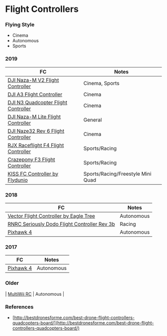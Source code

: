 
# Flight Controllers

### Flying Style

- Cinema
- Autonomous
- Sports

### 2019

| FC | Notes |
| - | - |
| [DJI Naza-M V2 Flight Controller](http://amzn.to/2eE8Moe) | Cinema, Sports |
| [DJI A3 Flight Controller](https://amzn.to/2BEJ4Lu) | Cinema |
| [DJI N3 Quadcopter Flight Controller](https://amzn.to/2w66WCC) | Cinema |
| [DJI Naza-M Lite Flight Controller](http://amzn.to/2umAoSV) | General |
| [DJI Naze32 Rev 6 Flight Controller](http://amzn.to/2eEdNgC) | Cinema |
| [RJX Raceflight F4 Flight Controller](http://amzn.to/2vwpGcA) | Sports/Racing |
| [Crazepony F3 Flight Controller](http://amzn.to/2gSZTbp) | Sports/Racing|
| [KISS FC Controller by Flydunio](http://amzn.to/2gT2XUN) | Sports/Racing/Freestyle Mini Quad |

### 2018

| FC | Notes |
| - | - |
| [Vector Flight Controller by Eagle Tree](https://www.amazon.com/Vector-Flight-Controller-Deans-Connectors/dp/B00NU8CTEY?tag=skilledflyer17-20) | Autonomous |
| [RNRC Seriously Dodo Flight Controller Rev 3b](https://www.amazon.com/gp/product/B01HDNAI2Q/?tag=skilledflyer17-20) | Racing |
| [Pixhawk 4](https://www.amazon.com/gp/product/B07CHQ7SZ4/ref=ppx_yo_dt_b_search_asin_title?ie=UTF8&psc=1) | Autonomous |

### 2017

| FC | Notes |
| - | - |
| [Pixhawk 4](https://www.amazon.com/gp/product/B07K8RVZ1L/ref=ppx_yo_dt_b_search_asin_title?ie=UTF8&psc=1) | Autonomous |

### Older

| [MultiWii RC](https://github.com/multiwii) | Autonomous |

### References

- [http://bestdronesforme.com/best-drone-flight-controllers-quadcopters-board/](http://bestdronesforme.com/best-drone-flight-controllers-quadcopters-board/)
